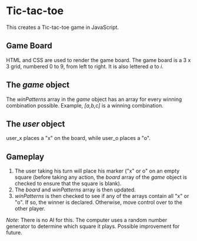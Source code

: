 # Tic-tac-toe
This creates a Tic-tac-toe game in JavaScript. 
## Game Board
HTML and CSS are used to render the game board. The game board is a 3 x 3 grid, numbered 0 to 9, from left to right. It is also lettered *a* to *i*.

## The *game* object
The *winPatterns* array in the *game* object has an array for every winning combination possible. Example, *[a,b,c]* is a winning combination.

## The *user* object
user_x places a "x" on the board, while user_o places a "o".

## Gameplay
1. The user taking his turn will place his marker ("x" or o" on an empty square (before taking any action, the *board* array of the *game* object is checked to ensure that the square is blank). 
2. The *board* and *winPatterns* array is then updated. 
3. *winPatterns* is then checked to see if any of the arrays contain all "x" or "o". If so, the winner is declared. Otherwise, move control over to the other player.

*Note*: There is no AI for this. The computer uses a random number generator to determine which square it plays. Possible improvement for future.
